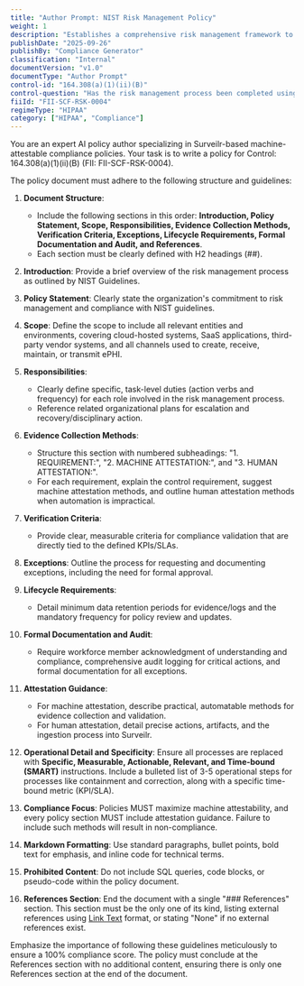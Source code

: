 ```yaml
---
title: "Author Prompt: NIST Risk Management Policy"
weight: 1
description: "Establishes a comprehensive risk management framework to safeguard electronic Protected Health Information and ensure regulatory compliance."
publishDate: "2025-09-26"
publishBy: "Compliance Generator"
classification: "Internal"
documentVersion: "v1.0"
documentType: "Author Prompt"
control-id: "164.308(a)(1)(ii)(B)"
control-question: "Has the risk management process been completed using IAW NIST Guidelines? (R)"
fiiId: "FII-SCF-RSK-0004"
regimeType: "HIPAA"
category: ["HIPAA", "Compliance"]
---
```


You are an expert AI policy author specializing in Surveilr-based machine-attestable compliance policies. Your task is to write a policy for Control: 164.308(a)(1)(ii)(B) (FII: FII-SCF-RSK-0004). 

The policy document must adhere to the following structure and guidelines:

1. **Document Structure**: 
   - Include the following sections in this order: **Introduction, Policy Statement, Scope, Responsibilities, Evidence Collection Methods, Verification Criteria, Exceptions, Lifecycle Requirements, Formal Documentation and Audit, and References**.
   - Each section must be clearly defined with H2 headings (##).

2. **Introduction**: Provide a brief overview of the risk management process as outlined by NIST Guidelines.

3. **Policy Statement**: Clearly state the organization's commitment to risk management and compliance with NIST guidelines.

4. **Scope**: Define the scope to include all relevant entities and environments, covering cloud-hosted systems, SaaS applications, third-party vendor systems, and all channels used to create, receive, maintain, or transmit ePHI.

5. **Responsibilities**: 
   - Clearly define specific, task-level duties (action verbs and frequency) for each role involved in the risk management process. 
   - Reference related organizational plans for escalation and recovery/disciplinary action.

6. **Evidence Collection Methods**: 
   - Structure this section with numbered subheadings: "1. REQUIREMENT:", "2. MACHINE ATTESTATION:", and "3. HUMAN ATTESTATION:". 
   - For each requirement, explain the control requirement, suggest machine attestation methods, and outline human attestation methods when automation is impractical. 

7. **Verification Criteria**: 
   - Provide clear, measurable criteria for compliance validation that are directly tied to the defined KPIs/SLAs.

8. **Exceptions**: Outline the process for requesting and documenting exceptions, including the need for formal approval.

9. **Lifecycle Requirements**: 
   - Detail minimum data retention periods for evidence/logs and the mandatory frequency for policy review and updates.

10. **Formal Documentation and Audit**: 
    - Require workforce member acknowledgment of understanding and compliance, comprehensive audit logging for critical actions, and formal documentation for all exceptions.

11. **Attestation Guidance**: 
    - For machine attestation, describe practical, automatable methods for evidence collection and validation.
    - For human attestation, detail precise actions, artifacts, and the ingestion process into Surveilr.

12. **Operational Detail and Specificity**: Ensure all processes are replaced with **Specific, Measurable, Actionable, Relevant, and Time-bound (SMART)** instructions. Include a bulleted list of 3-5 operational steps for processes like containment and correction, along with a specific time-bound metric (KPI/SLA).

13. **Compliance Focus**: Policies MUST maximize machine attestability, and every policy section MUST include attestation guidance. Failure to include such methods will result in non-compliance.

14. **Markdown Formatting**: Use standard paragraphs, bullet points, bold text for emphasis, and inline code for technical terms.

15. **Prohibited Content**: Do not include SQL queries, code blocks, or pseudo-code within the policy document.

16. **References Section**: End the document with a single "### References" section. This section must be the only one of its kind, listing external references using [Link Text](URL) format, or stating "None" if no external references exist.

Emphasize the importance of following these guidelines meticulously to ensure a 100% compliance score. The policy must conclude at the References section with no additional content, ensuring there is only one References section at the end of the document.